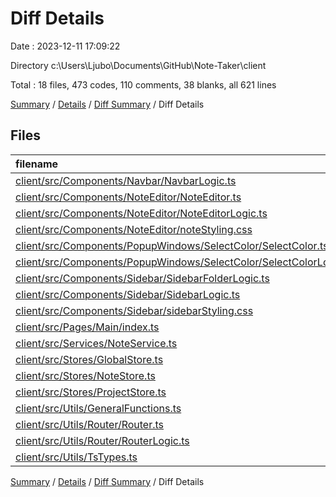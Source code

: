 # Diff Details

Date : 2023-12-11 17:09:22

Directory c:\\Users\\Ljubo\\Documents\\GitHub\\Note-Taker\\client

Total : 18 files,  473 codes, 110 comments, 38 blanks, all 621 lines

[Summary](results.md) / [Details](details.md) / [Diff Summary](diff.md) / Diff Details

## Files
| filename | language | code | comment | blank | total |
| :--- | :--- | ---: | ---: | ---: | ---: |
| [client/src/Components/Navbar/NavbarLogic.ts](/client/src/Components/Navbar/NavbarLogic.ts) | TypeScript | -7 | 7 | 0 | 0 |
| [client/src/Components/NoteEditor/NoteEditor.ts](/client/src/Components/NoteEditor/NoteEditor.ts) | TypeScript | -27 | 0 | -4 | -31 |
| [client/src/Components/NoteEditor/NoteEditorLogic.ts](/client/src/Components/NoteEditor/NoteEditorLogic.ts) | TypeScript | 48 | 91 | 5 | 144 |
| [client/src/Components/NoteEditor/noteStyling.css](/client/src/Components/NoteEditor/noteStyling.css) | CSS | 132 | 0 | 16 | 148 |
| [client/src/Components/PopupWindows/SelectColor/SelectColor.ts](/client/src/Components/PopupWindows/SelectColor/SelectColor.ts) | TypeScript | 13 | 0 | 2 | 15 |
| [client/src/Components/PopupWindows/SelectColor/SelectColorLogic.ts](/client/src/Components/PopupWindows/SelectColor/SelectColorLogic.ts) | TypeScript | 49 | 0 | 7 | 56 |
| [client/src/Components/Sidebar/SidebarFolderLogic.ts](/client/src/Components/Sidebar/SidebarFolderLogic.ts) | TypeScript | 137 | -4 | 3 | 136 |
| [client/src/Components/Sidebar/SidebarLogic.ts](/client/src/Components/Sidebar/SidebarLogic.ts) | TypeScript | 4 | 0 | 1 | 5 |
| [client/src/Components/Sidebar/sidebarStyling.css](/client/src/Components/Sidebar/sidebarStyling.css) | CSS | 7 | 0 | 0 | 7 |
| [client/src/Pages/Main/index.ts](/client/src/Pages/Main/index.ts) | TypeScript | -14 | 11 | 1 | -2 |
| [client/src/Services/NoteService.ts](/client/src/Services/NoteService.ts) | TypeScript | -11 | 0 | 0 | -11 |
| [client/src/Stores/GlobalStore.ts](/client/src/Stores/GlobalStore.ts) | TypeScript | 2 | 0 | -1 | 1 |
| [client/src/Stores/NoteStore.ts](/client/src/Stores/NoteStore.ts) | TypeScript | 53 | 0 | 5 | 58 |
| [client/src/Stores/ProjectStore.ts](/client/src/Stores/ProjectStore.ts) | TypeScript | 12 | 0 | -1 | 11 |
| [client/src/Utils/GeneralFunctions.ts](/client/src/Utils/GeneralFunctions.ts) | TypeScript | 48 | 5 | 1 | 54 |
| [client/src/Utils/Router/Router.ts](/client/src/Utils/Router/Router.ts) | TypeScript | 1 | 0 | 0 | 1 |
| [client/src/Utils/Router/RouterLogic.ts](/client/src/Utils/Router/RouterLogic.ts) | TypeScript | 17 | 0 | 2 | 19 |
| [client/src/Utils/TsTypes.ts](/client/src/Utils/TsTypes.ts) | TypeScript | 9 | 0 | 1 | 10 |

[Summary](results.md) / [Details](details.md) / [Diff Summary](diff.md) / Diff Details